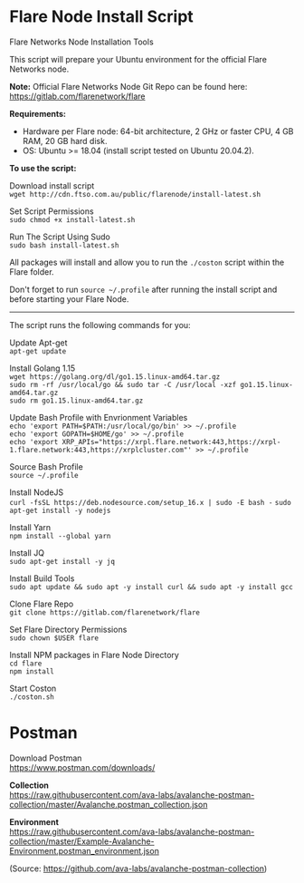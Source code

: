 # Flare Node Install Script
Flare Networks Node Installation Tools

This script will prepare your Ubuntu environment for the official Flare Networks node.

**Note:** Official Flare Networks Node Git Repo can be found here: https://gitlab.com/flarenetwork/flare

**Requirements:**
 - Hardware per Flare node: 64-bit architecture, 2 GHz or faster CPU, 4 GB RAM, 20 GB hard disk.
 - OS: Ubuntu >= 18.04 (install script tested on Ubuntu 20.04.2).

**To use the script:**

Download install script\
`wget http://cdn.ftso.com.au/public/flarenode/install-latest.sh`

Set Script Permissions\
`sudo chmod +x install-latest.sh`

Run The Script Using Sudo\
`sudo bash install-latest.sh`

All packages will install and allow you to run the `./coston` script within the Flare folder. 

Don't forget to run `source ~/.profile` after running the install script and before starting your Flare Node.

---------------------------------------

The script runs the following commands for you:

Update Apt-get \
`apt-get update`

Install Golang 1.15\
`wget https://golang.org/dl/go1.15.linux-amd64.tar.gz`\
`sudo rm -rf /usr/local/go && sudo tar -C /usr/local -xzf go1.15.linux-amd64.tar.gz`\
`sudo rm go1.15.linux-amd64.tar.gz`

Update Bash Profile with Envrionment Variables\
`echo 'export PATH=$PATH:/usr/local/go/bin' >> ~/.profile`\
`echo 'export GOPATH=$HOME/go' >> ~/.profile`\
`echo 'export XRP_APIs="https://xrpl.flare.network:443,https://xrpl-1.flare.network:443,https://xrplcluster.com"' >> ~/.profile`

Source Bash Profile\
`source ~/.profile`

Install NodeJS\
`curl -fsSL https://deb.nodesource.com/setup_16.x | sudo -E bash -`
`sudo apt-get install -y nodejs`

Install Yarn\
`npm install --global yarn`

Install JQ\
`sudo apt-get install -y jq`

Install Build Tools\
`sudo apt update && sudo apt -y install curl && sudo apt -y install gcc`

Clone Flare Repo\
`git clone https://gitlab.com/flarenetwork/flare`

Set Flare Directory Permissions\
`sudo chown $USER flare`

Install NPM packages in Flare Node Directory\
`cd flare`\
`npm install`

Start Coston\
`./coston.sh`

# Postman

Download Postman\
https://www.postman.com/downloads/

**Collection**\
https://raw.githubusercontent.com/ava-labs/avalanche-postman-collection/master/Avalanche.postman_collection.json

**Environment**\
https://raw.githubusercontent.com/ava-labs/avalanche-postman-collection/master/Example-Avalanche-Environment.postman_environment.json

(Source: https://github.com/ava-labs/avalanche-postman-collection)
